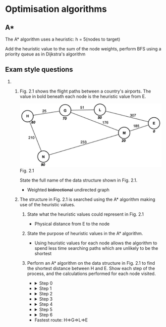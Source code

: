# Optimisation algorithms

## A*

The A* algorithm uses a heuristic: h = 5(nodes to target)

Add the heuristic value to the sum of the node weights, perform BFS using a priority queue as in Dijkstra's algorithm

## Exam style questions

1. &#x200b;

   1. Fig. 2.1 shows the flight paths between a country's airports. The value in bold beneath each node is the heuristic value from E.

      [![Fig. 2.1](./a*_graph_1.png)](./a*_graph_1.png)  
      Fig. 2.1

      State the full name of the data structure shown in Fig. 2.1.
      - Weighted ~~bidirectional~~ undirected graph
   2. The structure in Fig. 2.1 is searched using the A* algorithm making use of the heuristic values.
      1. State what the heuristic values could represent in Fig. 2.1
         - Physical distance from E to the node
      2. State the purpose of heuristic values in the A* algorithm.
         - Using heuristic values for each node allows the algorithm to spend less time searching paths which are unlikely to be the shortest
      3. Perform an A* algorithm on the data structure in Fig. 2.1 to find the shortest distance between H and E. Show each step of the process, and the calculations performed for each node visited.
         - <details><summary>Step 0</summary>

           | Visited | Queued         | Unknown |
           | ------- | -------------- | ------- |
           |         | H - 0 + 80 - 0 |         |
           |         |                | G       |
           |         |                | N       |
           |         |                | L       |
           |         |                | M       |
           |         |                | E       |
         </details>

         - <details><summary>Step 1</summary>

           | Visited    | Queued                       | Unknown |
           | ---------- | ---------------------------- | ------- |
           | H - 80 - 0 |                              |         |
           |            | H⇒G - 0 + 25 + 70 - 0 + 25   |         |
           |            | H⇒N - 0 + 210 + 90 - 0 + 210 |         |
           |            |                              | L       |
           |            |                              | M       |
           |            |                              | E       |
         </details>

         - <details><summary>Step 2</summary>

           | Visited       | Queued                         | Unknown |
           | ------------- | ------------------------------ | ------- |
           | H - 0 - 0     |                                |         |
           | H⇒G - 95 - 25 |                                |         |
           |               | H⇒N - 300 - 210                |         |
           |               | G⇒L - 25 + 51 + 50 - 25 + 51   |         |
           |               | G⇒M - 25 + 176 + 20 - 25 + 176 |         |
           |               |                                | E       |
         </details>

         - <details><summary>Step 3</summary>

           | Visited        | Queued                        | Unknown |
           | -------------- | ----------------------------- | ------- |
           | H - 0 - 0      |                               |         |
           | H⇒G - 95 - 25  |                               |         |
           | G⇒L - 126 - 76 |                               |         |
           |                | G⇒M - 221 - 201               |         |
           |                | H⇒N - 300 - 210               |         |
           |                | L⇒E - 76 + 307 + 0 - 76 + 307 |         |
         </details>

         - <details><summary>Step 4</summary>

           | Visited         | Queued                                             | Unknown |
           | --------------- | -------------------------------------------------- | ------- |
           | H - 0 - 0       |                                                    |         |
           | H⇒G - 95 - 25   |                                                    |         |
           | G⇒L - 126 - 76  |                                                    |         |
           | G⇒M - 221 - 201 |                                                    |         |
           |                 | H⇒N - 300 - 210                                    |         |
           |                 | L⇒E - 383 - 383 \| M⇒E - 201 + 185 + 0 - 201 + 185 |         |
         </details>

         - <details><summary>Step 5</summary>

           | Visited         | Queued                                 | Unknown |
           | --------------- | -------------------------------------- | ------- |
           | H - 0 - 0       |                                        |         |
           | H⇒G - 95 - 25   |                                        |         |
           | G⇒L - 126 - 76  |                                        |         |
           | G⇒M - 221 - 201 |                                        |         |
           | H⇒N - 300 - 210 |                                        |         |
           |                 | L⇒E - 383 - 383 ~~\| M⇒E - 386 - 386~~ |         |
         </details>

         - <details><summary>Step 6</summary>

           | Visited             | Queued | Unknown |
           | ------------------- | ------ | ------- |
           | H - 0 - 0           |        |         |
           | H⇒G - 95 - 25       |        |         |
           | G⇒L - 126 - 76      |        |         |
           | ~~G⇒M - 221 - 201~~ |        |         |
           | ~~H⇒N - 300 - 210~~ |        |         |
           | L⇒E - 383 - 383     |        |         |
         </details>

         - Fastest route: H⇒G⇒L⇒E
